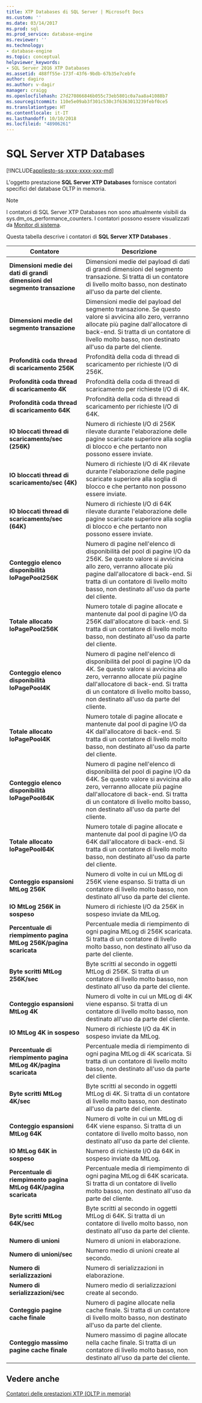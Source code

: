 ```yaml
---
title: XTP Databases di SQL Server | Microsoft Docs
ms.custom: ''
ms.date: 03/14/2017
ms.prod: sql
ms.prod_service: database-engine
ms.reviewer: ''
ms.technology:
- database-engine
ms.topic: conceptual
helpviewer_keywords:
- SQL Server 2016 XTP Databases
ms.assetid: 488ff55e-173f-43f6-9bdb-67b35e7cebfe
author: dagiro
ms.author: v-dagir
manager: craigg
ms.openlocfilehash: 27d270866846b055c73eb5801c0a7aa8a41088b7
ms.sourcegitcommit: 110e5e09ab3f301c530c3f6363013239febf0ce5
ms.translationtype: HT
ms.contentlocale: it-IT
ms.lasthandoff: 10/10/2018
ms.locfileid: "48906261"
---
```

# <a name="sql-server-xtp-databases"></a>SQL Server XTP Databases
[!INCLUDE[appliesto-ss-xxxx-xxxx-xxx-md](../../includes/appliesto-ss-xxxx-xxxx-xxx-md.md)]

L'oggetto prestazione **SQL Server XTP Databases** fornisce contatori specifici del database OLTP in memoria.

> [!NOTE]
>  I contatori di SQL Server XTP Databases non sono attualmente visibili da sys.dm_os_performance_counters.  I contatori possono essere visualizzati da [Monitor di sistema](../../relational-databases/performance/start-system-monitor-windows.md).

Questa tabella descrive i contatori di **SQL Server XTP Databases** .

|Contatore|Descrizione| 
|-------------|-----------------|  
|**Dimensioni medie dei dati di grandi dimensioni del segmento transazione**|Dimensioni medie del payload di dati di grandi dimensioni del segmento transazione. Si tratta di un contatore di livello molto basso, non destinato all'uso da parte del cliente.|
|**Dimensioni medie del segmento transazione**|Dimensioni medie del payload del segmento transazione. Se questo valore si avvicina allo zero, verranno allocate più pagine dall'allocatore di back-end. Si tratta di un contatore di livello molto basso, non destinato all'uso da parte del cliente.|
|**Profondità coda thread di scaricamento 256K**|Profondità della coda di thread di scaricamento per richieste I/O di 256K.|
|**Profondità coda thread di scaricamento 4K**|Profondità della coda di thread di scaricamento per richieste I/O di 4K.|
|**Profondità coda thread di scaricamento 64K**|Profondità della coda di thread di scaricamento per richieste I/O di 64K.|
|**IO bloccati thread di scaricamento/sec (256K)**|Numero di richieste I/O di 256K rilevate durante l'elaborazione delle pagine scaricate superiore alla soglia di blocco e che pertanto non possono essere inviate.|
|**IO bloccati thread di scaricamento/sec (4K)**|Numero di richieste I/O di 4K rilevate durante l'elaborazione delle pagine scaricate superiore alla soglia di blocco e che pertanto non possono essere inviate.|
|**IO bloccati thread di scaricamento/sec (64K)**|Numero di richieste I/O di 64K rilevate durante l'elaborazione delle pagine scaricate superiore alla soglia di blocco e che pertanto non possono essere inviate.|
|**Conteggio elenco disponibilità IoPagePool256K**|Numero di pagine nell'elenco di disponibilità del pool di pagine I/O da 256K. Se questo valore si avvicina allo zero, verranno allocate più pagine dall'allocatore di back-end. Si tratta di un contatore di livello molto basso, non destinato all'uso da parte del cliente.|
|**Totale allocato IoPagePool256K**|Numero totale di pagine allocate e mantenute dal pool di pagine I/O da 256K dall'allocatore di back-end. Si tratta di un contatore di livello molto basso, non destinato all'uso da parte del cliente.|
|**Conteggio elenco disponibilità IoPagePool4K**|Numero di pagine nell'elenco di disponibilità del pool di pagine I/O da 4K. Se questo valore si avvicina allo zero, verranno allocate più pagine dall'allocatore di back-end. Si tratta di un contatore di livello molto basso, non destinato all'uso da parte del cliente.|
|**Totale allocato IoPagePool4K**|Numero totale di pagine allocate e mantenute dal pool di pagine I/O da 4K dall'allocatore di back-end. Si tratta di un contatore di livello molto basso, non destinato all'uso da parte del cliente.|
|**Conteggio elenco disponibilità IoPagePool64K**|Numero di pagine nell'elenco di disponibilità del pool di pagine I/O da 64K. Se questo valore si avvicina allo zero, verranno allocate più pagine dall'allocatore di back-end. Si tratta di un contatore di livello molto basso, non destinato all'uso da parte del cliente.|
|**Totale allocato IoPagePool64K**|Numero totale di pagine allocate e mantenute dal pool di pagine I/O da 64K dall'allocatore di back-end. Si tratta di un contatore di livello molto basso, non destinato all'uso da parte del cliente.|
|**Conteggio espansioni MtLog 256K**|Numero di volte in cui un MtLog di 256K viene espanso. Si tratta di un contatore di livello molto basso, non destinato all'uso da parte del cliente.|
|**IO MtLog 256K in sospeso**|Numero di richieste I/O da 256K in sospeso inviate da MtLog.|
|**Percentuale di riempimento pagina MtLog 256K/pagina scaricata**|Percentuale media di riempimento di ogni pagina MtLog di 256K scaricata. Si tratta di un contatore di livello molto basso, non destinato all'uso da parte del cliente.|
|**Byte scritti MtLog 256K/sec**|Byte scritti al secondo in oggetti MtLog di 256K. Si tratta di un contatore di livello molto basso, non destinato all'uso da parte del cliente.|
|**Conteggio espansioni MtLog 4K**|Numero di volte in cui un MtLog di 4K viene espanso. Si tratta di un contatore di livello molto basso, non destinato all'uso da parte del cliente.|
|**IO MtLog 4K in sospeso**|Numero di richieste I/O da 4K in sospeso inviate da MtLog.|
|**Percentuale di riempimento pagina MtLog 4K/pagina scaricata**|Percentuale media di riempimento di ogni pagina MtLog di 4K scaricata. Si tratta di un contatore di livello molto basso, non destinato all'uso da parte del cliente.|
|**Byte scritti MtLog 4K/sec**|Byte scritti al secondo in oggetti MtLog di 4K. Si tratta di un contatore di livello molto basso, non destinato all'uso da parte del cliente.|
|**Conteggio espansioni MtLog 64K**|Numero di volte in cui un MtLog di 64K viene espanso. Si tratta di un contatore di livello molto basso, non destinato all'uso da parte del cliente.|
|**IO MtLog 64K in sospeso**|Numero di richieste I/O da 64K in sospeso inviate da MtLog.|
|**Percentuale di riempimento pagina MtLog 64K/pagina scaricata**|Percentuale media di riempimento di ogni pagina MtLog di 64K scaricata. Si tratta di un contatore di livello molto basso, non destinato all'uso da parte del cliente.|
|**Byte scritti MtLog 64K/sec**|Byte scritti al secondo in oggetti MtLog di 64K. Si tratta di un contatore di livello molto basso, non destinato all'uso da parte del cliente.|
|**Numero di unioni**|Numero di unioni in elaborazione.|
|**Numero di unioni/sec**|Numero medio di unioni create al secondo.|
|**Numero di serializzazioni**|Numero di serializzazioni in elaborazione.|
|**Numero di serializzazioni/sec**|Numero medio di serializzazioni create al secondo.|
|**Conteggio pagine cache finale**|Numero di pagine allocate nella cache finale. Si tratta di un contatore di livello molto basso, non destinato all'uso da parte del cliente.|
|**Conteggio massimo pagine cache finale**|Numero massimo di pagine allocate nella cache finale. Si tratta di un contatore di livello molto basso, non destinato all'uso da parte del cliente.|


## <a name="see-also"></a>Vedere anche  
[Contatori delle prestazioni XTP &#40;OLTP in memoria&#41;](../../relational-databases/performance-monitor/sql-server-xtp-in-memory-oltp-performance-counters.md)
